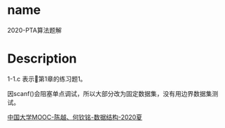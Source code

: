 # name
2020-PTA算法题解

# Description
1-1.c 表示第1章的练习题1。

因scanf()会阻塞单点调试，所以大部分改为固定数据集，没有用边界数据集测试。

[中国大学MOOC-陈越、何钦铭-数据结构-2020夏](http://www.icourse163.org/course/ZJU-93001)
